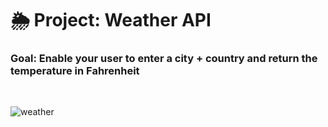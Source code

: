 # 🌦 Project: Weather API

### Goal: Enable your user to enter a city + country and return the temperature in Fahrenheit

<br>

![weather](https://user-images.githubusercontent.com/88905557/135734630-48e308f6-1370-4d52-913c-0940a6422ac1.png)
